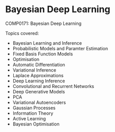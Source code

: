 # Bayesian Deep Learning
COMP0171: Bayesian Deep Learning

Topics covered: 
- Bayesian Learning and Inference
- Probabilistic Models and Paramter Estimation
- Fixed Basis Function Models 
- Optimisation 
- Automatic Differentiation 
- Variational Inference 
- Laplace Approximations
- Deep Learning Inference 
- Convolutional and Recurrent Networks 
- Deep Generative Models 
- PCA 
- Variational Autoencoders 
- Gaussian Processes 
- Information Theory 
- Active Learning 
- Bayesian Optimisation 

